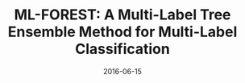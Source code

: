 ---
title: "ML-FOREST: A Multi-Label Tree Ensemble Method for Multi-Label Classification "
collection: journals
permalink: /publication/ML
date: 2016-06-15
venue: "IEEE Trans. Knowl. Data Eng. 28(10)"
city: 
state: ""
thumbnail: "ML.png"
teaser : 
authors: "Qingyao Wu, Mingkui Tan, Hengjie Song, Jian Chen, Michael K. Ng"
bibtex: ML.txt
uri: ML.pdf
arxiv: 
project: 
source:
poster: 
data:
---